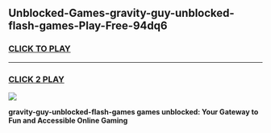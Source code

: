 
## Unblocked-Games-gravity-guy-unblocked-flash-games-Play-Free-94dq6
<h3>
<a href="https://premium76.site?title=gravity-guy-unblocked-flash-games&ref=09A">CLICK TO PLAY</a></h3>
<hr>

<h3>
<a href="https://premium76.site?title=gravity-guy-unblocked-flash-games&ref=09A">CLICK 2 PLAY</a>
  
</h3>

<a href="https://premium76.site?title=gravity-guy-unblocked-flash-games&ref=09A"><img src="https://clearcache.store/games.png"></a>


**gravity-guy-unblocked-flash-games games unblocked: Your Gateway to Fun and Accessible Online Gaming**
